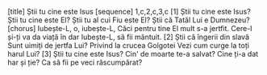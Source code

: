 [title] Știi tu cine este Isus
[sequence] 1,c,2,c,3,c
[1]
Știi tu cine este Isus?
Știi tu cine este El?
Știi tu al cui Fiu este El?
Știi că Tatăl Lui e Dumnezeu?
[chorus]
Iubește-L, o, iubește-L,
Căci pentru tine El mult s-a jertfit.
Cere-I și-ți va da viață în dar
Iubește-L, să fii mântuit.
[2]
Știi că îngerii din slavă
Sunt uimiți de jertfa Lui?
Privind la crucea Golgotei
Vezi cum curge la toți harul Lui?
[3]
Știi tu cine este Isus?
Cin' de moarte te-a salvat?
Cine ți-a dat har și ție?
Ca să fii pe veci răscumpărat?


